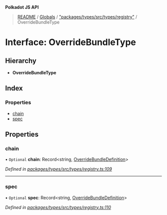 **Polkadot JS API**

> [README](../README.md) / [Globals](../globals.md) / ["packages/types/src/types/registry"](../modules/_packages_types_src_types_registry_.md) / OverrideBundleType

# Interface: OverrideBundleType

## Hierarchy

* **OverrideBundleType**

## Index

### Properties

* [chain](_packages_types_src_types_registry_.overridebundletype.md#chain)
* [spec](_packages_types_src_types_registry_.overridebundletype.md#spec)

## Properties

### chain

• `Optional` **chain**: Record\<string, [OverrideBundleDefinition](_packages_types_src_types_registry_.overridebundledefinition.md)>

*Defined in [packages/types/src/types/registry.ts:109](https://github.com/polkadot-js/api/blob/7fd45f63d/packages/types/src/types/registry.ts#L109)*

___

### spec

• `Optional` **spec**: Record\<string, [OverrideBundleDefinition](_packages_types_src_types_registry_.overridebundledefinition.md)>

*Defined in [packages/types/src/types/registry.ts:110](https://github.com/polkadot-js/api/blob/7fd45f63d/packages/types/src/types/registry.ts#L110)*
